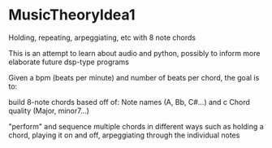 # MusicTheoryIdea1
Holding, repeating, arpeggiating, etc with 8 note chords

This is an attempt to learn about audio and python, possibly to inform more elaborate future dsp-type programs

Given a bpm (beats per minute) and number of beats per chord, the goal is to:

build 8-note chords based off of:
  Note names (A, Bb, C#...) and c
  Chord quality (Major, minor7...)

"perform" and sequence multiple chords in different ways such as 
  holding a chord, 
  playing it on and off, 
  arpeggiating through the individual notes
